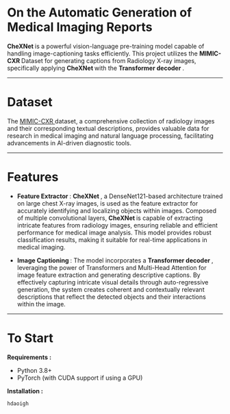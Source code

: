 # On the Automatic Generation of Medical Imaging Reports
<B> CheXNet </B> is a powerful vision-language pre-training model capable of handling image-captioning tasks efficiently. This project utilizes the <B> MIMIC-CXR </B> Dataset for generating captions from Radiology X-ray images, specifically applying <B> CheXNet </B> with the <B> Transformer decoder </B>.
<hr>

# Dataset
The <a href="https://physionet.org/content/mimic-cxr/2.0.0/" target="_blank"> MIMIC-CXR </a> dataset, a comprehensive collection of radiology images and their corresponding textual descriptions, provides valuable data for research in medical imaging and natural language processing, facilitating advancements in AI-driven diagnostic tools.
<hr>

# Features
<ul>
 <li> <B> Feature Extractor </B> : <B> CheXNet </B>, a DenseNet121-based architecture trained on large chest X-ray images, is used as the feature extractor for accurately identifying and localizing objects within images. Composed of multiple convolutional layers, <B> CheXNet </B> is capable of extracting intricate features from radiology images, ensuring reliable and efficient performance for medical image analysis. This model provides robust classification results, making it suitable for real-time applications in medical imaging. </li> </p>
  <li> <B> Image Captioning </B> : The model incorporates a <B> Transformer decoder </B>, leveraging the power of Transformers and Multi-Head Attention for image feature extraction and generating descriptive captions. By effectively capturing intricate visual details through auto-regressive generation, the system creates coherent and contextually relevant descriptions that reflect the detected objects and their interactions within the image. </li>
</ul>
<hr>

# To Start
<B> Requirements : </B>
<ul>
 <li> Python 3.8+ </li>
 <li> PyTorch (with CUDA support if using a GPU) </li>
</ul> </p>
<B> Installation : </B>

````bash
hdaoigh
````



 
